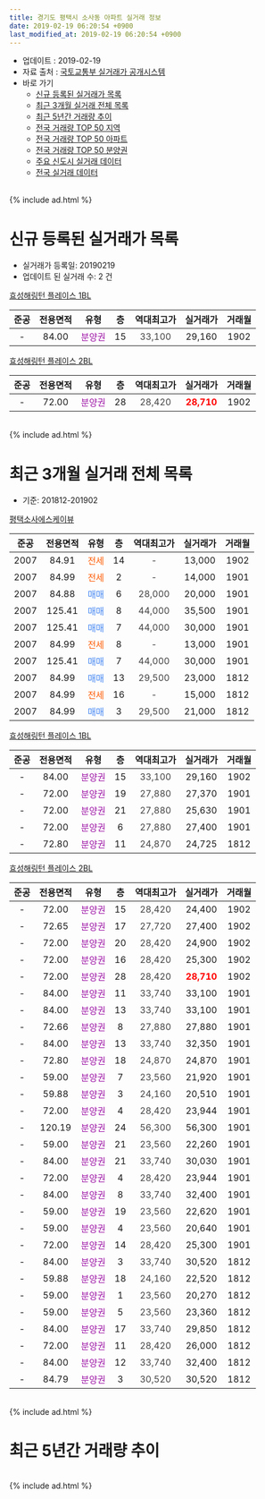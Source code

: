 ```yaml
---
title: 경기도 평택시 소사동 아파트 실거래 정보
date: 2019-02-19 06:20:54 +0900
last_modified_at: 2019-02-19 06:20:54 +0900
---
```


* 업데이트 : 2019-02-19
* 자료 출처 : [국토교통부 실거래가 공개시스템](http://rt.molit.go.kr)
* 바로 가기
    * [신규 등록된 실거래가 목록](#신규-등록된-실거래가-목록)
    * [최근 3개월 실거래 전체 목록](#최근-3개월-실거래-전체-목록)
    * [최근 5년간 거래량 추이](#최근-5년간-거래량-추이)
    * [전국 거래량 TOP 50 지역](https://ayogom.github.io/apt-trade-info/최근-3개월-전국에서-가장-거래가-많이-발생한-지역)
    * [전국 거래량 TOP 50 아파트](https://ayogom.github.io/apt-trade-info/최근-3개월-전국에서-가장-거래가-많이-발생한-아파트)
    * [전국 거래량 TOP 50 분양권](https://ayogom.github.io/apt-trade-info/최근-3개월-전국에서-가장-거래가-많이-발생한-분양권)
    * [주요 신도시 실거래 데이터](https://ayogom.github.io/apt-trade-info/주요-신도시)
    * [전국 실거래 데이터](https://ayogom.github.io/apt-trade-info/전국)
<br>
{% include ad.html %}
<br>

# 신규 등록된 실거래가 목록
* 실거래가 등록일: 20190219
* 업데이트 된 실거래 수: 2 건


[효성해링턴 플레이스 1BL](https://search.naver.com/search.naver?query=%EA%B2%BD%EA%B8%B0%EB%8F%84+%ED%8F%89%ED%83%9D%EC%8B%9C+%EC%86%8C%EC%82%AC%EB%8F%99+%ED%9A%A8%EC%84%B1%ED%95%B4%EB%A7%81%ED%84%B4+%ED%94%8C%EB%A0%88%EC%9D%B4%EC%8A%A4+1BL)

|준공|전용면적|유형|층|역대최고가|실거래가|거래월|
|:---:|:---:|:---:|:---:|:---:|:---:|:---:|
|-|84.00|<span style="color:#9C11A5">분양권</span>|15|<span style="color:#444444">33,100</span>|29,160|1902|

[효성해링턴 플레이스 2BL](https://search.naver.com/search.naver?query=%EA%B2%BD%EA%B8%B0%EB%8F%84+%ED%8F%89%ED%83%9D%EC%8B%9C+%EC%86%8C%EC%82%AC%EB%8F%99+%ED%9A%A8%EC%84%B1%ED%95%B4%EB%A7%81%ED%84%B4+%ED%94%8C%EB%A0%88%EC%9D%B4%EC%8A%A4+2BL)

|준공|전용면적|유형|층|역대최고가|실거래가|거래월|
|:---:|:---:|:---:|:---:|:---:|:---:|:---:|
|-|72.00|<span style="color:#9C11A5">분양권</span>|28|<span style="color:#444444">28,420</span>|<b><span style="color:#ff0000">28,710</span></b>|1902|


<br>
{% include ad.html %}
<br>

# 최근 3개월 실거래 전체 목록
* 기준: 201812-201902


[평택소사에스케이뷰](https://search.naver.com/search.naver?query=%EA%B2%BD%EA%B8%B0%EB%8F%84+%ED%8F%89%ED%83%9D%EC%8B%9C+%EC%86%8C%EC%82%AC%EB%8F%99+%ED%8F%89%ED%83%9D%EC%86%8C%EC%82%AC%EC%97%90%EC%8A%A4%EC%BC%80%EC%9D%B4%EB%B7%B0)

|준공|전용면적|유형|층|역대최고가|실거래가|거래월|
|:---:|:---:|:---:|:---:|:---:|:---:|:---:|
|2007|84.91|<span style="color:#ff5a00">전세</span>|14|<span style="color:#444444">-</span>|13,000|1902|
|2007|84.99|<span style="color:#ff5a00">전세</span>|2|<span style="color:#444444">-</span>|14,000|1901|
|2007|84.88|<span style="color:#4285f3">매매</span>|6|<span style="color:#444444">28,000</span>|20,000|1901|
|2007|125.41|<span style="color:#4285f3">매매</span>|8|<span style="color:#444444">44,000</span>|35,500|1901|
|2007|125.41|<span style="color:#4285f3">매매</span>|7|<span style="color:#444444">44,000</span>|30,000|1901|
|2007|84.99|<span style="color:#ff5a00">전세</span>|8|<span style="color:#444444">-</span>|13,000|1901|
|2007|125.41|<span style="color:#4285f3">매매</span>|7|<span style="color:#444444">44,000</span>|30,000|1901|
|2007|84.99|<span style="color:#4285f3">매매</span>|13|<span style="color:#444444">29,500</span>|23,000|1812|
|2007|84.99|<span style="color:#ff5a00">전세</span>|16|<span style="color:#444444">-</span>|15,000|1812|
|2007|84.99|<span style="color:#4285f3">매매</span>|3|<span style="color:#444444">29,500</span>|21,000|1812|

[효성해링턴 플레이스 1BL](https://search.naver.com/search.naver?query=%EA%B2%BD%EA%B8%B0%EB%8F%84+%ED%8F%89%ED%83%9D%EC%8B%9C+%EC%86%8C%EC%82%AC%EB%8F%99+%ED%9A%A8%EC%84%B1%ED%95%B4%EB%A7%81%ED%84%B4+%ED%94%8C%EB%A0%88%EC%9D%B4%EC%8A%A4+1BL)

|준공|전용면적|유형|층|역대최고가|실거래가|거래월|
|:---:|:---:|:---:|:---:|:---:|:---:|:---:|
|-|84.00|<span style="color:#9C11A5">분양권</span>|15|<span style="color:#444444">33,100</span>|29,160|1902|
|-|72.00|<span style="color:#9C11A5">분양권</span>|19|<span style="color:#444444">27,880</span>|27,370|1901|
|-|72.00|<span style="color:#9C11A5">분양권</span>|21|<span style="color:#444444">27,880</span>|25,630|1901|
|-|72.00|<span style="color:#9C11A5">분양권</span>|6|<span style="color:#444444">27,880</span>|27,400|1901|
|-|72.80|<span style="color:#9C11A5">분양권</span>|11|<span style="color:#444444">24,870</span>|24,725|1812|

[효성해링턴 플레이스 2BL](https://search.naver.com/search.naver?query=%EA%B2%BD%EA%B8%B0%EB%8F%84+%ED%8F%89%ED%83%9D%EC%8B%9C+%EC%86%8C%EC%82%AC%EB%8F%99+%ED%9A%A8%EC%84%B1%ED%95%B4%EB%A7%81%ED%84%B4+%ED%94%8C%EB%A0%88%EC%9D%B4%EC%8A%A4+2BL)

|준공|전용면적|유형|층|역대최고가|실거래가|거래월|
|:---:|:---:|:---:|:---:|:---:|:---:|:---:|
|-|72.00|<span style="color:#9C11A5">분양권</span>|15|<span style="color:#444444">28,420</span>|24,400|1902|
|-|72.65|<span style="color:#9C11A5">분양권</span>|17|<span style="color:#444444">27,720</span>|27,400|1902|
|-|72.00|<span style="color:#9C11A5">분양권</span>|20|<span style="color:#444444">28,420</span>|24,900|1902|
|-|72.00|<span style="color:#9C11A5">분양권</span>|16|<span style="color:#444444">28,420</span>|25,300|1902|
|-|72.00|<span style="color:#9C11A5">분양권</span>|28|<span style="color:#444444">28,420</span>|<b><span style="color:#ff0000">28,710</span></b>|1902|
|-|84.00|<span style="color:#9C11A5">분양권</span>|11|<span style="color:#444444">33,740</span>|33,100|1901|
|-|84.00|<span style="color:#9C11A5">분양권</span>|13|<span style="color:#444444">33,740</span>|33,100|1901|
|-|72.66|<span style="color:#9C11A5">분양권</span>|8|<span style="color:#444444">27,880</span>|27,880|1901|
|-|84.00|<span style="color:#9C11A5">분양권</span>|13|<span style="color:#444444">33,740</span>|32,350|1901|
|-|72.80|<span style="color:#9C11A5">분양권</span>|18|<span style="color:#444444">24,870</span>|24,870|1901|
|-|59.00|<span style="color:#9C11A5">분양권</span>|7|<span style="color:#444444">23,560</span>|21,920|1901|
|-|59.88|<span style="color:#9C11A5">분양권</span>|3|<span style="color:#444444">24,160</span>|20,510|1901|
|-|72.00|<span style="color:#9C11A5">분양권</span>|4|<span style="color:#444444">28,420</span>|23,944|1901|
|-|120.19|<span style="color:#9C11A5">분양권</span>|24|<span style="color:#444444">56,300</span>|56,300|1901|
|-|59.00|<span style="color:#9C11A5">분양권</span>|21|<span style="color:#444444">23,560</span>|22,260|1901|
|-|84.00|<span style="color:#9C11A5">분양권</span>|21|<span style="color:#444444">33,740</span>|30,030|1901|
|-|72.00|<span style="color:#9C11A5">분양권</span>|4|<span style="color:#444444">28,420</span>|23,944|1901|
|-|84.00|<span style="color:#9C11A5">분양권</span>|8|<span style="color:#444444">33,740</span>|32,400|1901|
|-|59.00|<span style="color:#9C11A5">분양권</span>|19|<span style="color:#444444">23,560</span>|22,620|1901|
|-|59.00|<span style="color:#9C11A5">분양권</span>|4|<span style="color:#444444">23,560</span>|20,640|1901|
|-|72.00|<span style="color:#9C11A5">분양권</span>|14|<span style="color:#444444">28,420</span>|25,300|1901|
|-|84.00|<span style="color:#9C11A5">분양권</span>|3|<span style="color:#444444">33,740</span>|30,520|1812|
|-|59.88|<span style="color:#9C11A5">분양권</span>|18|<span style="color:#444444">24,160</span>|22,520|1812|
|-|59.00|<span style="color:#9C11A5">분양권</span>|1|<span style="color:#444444">23,560</span>|20,270|1812|
|-|59.00|<span style="color:#9C11A5">분양권</span>|5|<span style="color:#444444">23,560</span>|23,360|1812|
|-|84.00|<span style="color:#9C11A5">분양권</span>|17|<span style="color:#444444">33,740</span>|29,850|1812|
|-|72.00|<span style="color:#9C11A5">분양권</span>|11|<span style="color:#444444">28,420</span>|26,000|1812|
|-|84.00|<span style="color:#9C11A5">분양권</span>|12|<span style="color:#444444">33,740</span>|32,400|1812|
|-|84.79|<span style="color:#9C11A5">분양권</span>|3|<span style="color:#444444">30,520</span>|30,520|1812|


<br>
{% include ad.html %}
<br>

# 최근 5년간 거래량 추이


<div style="width:100%;">
    <canvas id="deal_progress" height="200"></canvas>
</div>

<script>
new Chart(document.getElementById("deal_progress"), {
    type: 'line',
    data: {
        labels: ['201402','201403','201404','201405','201406','201407','201408','201409','201410','201411','201412','201501','201502','201503','201504','201505','201506','201507','201508','201509','201510','201511','201512','201601','201602','201603','201604','201605','201606','201607','201608','201609','201610','201611','201612','201701','201702','201703','201704','201705','201706','201707','201708','201709','201710','201711','201712','201801','201802','201803','201804','201805','201806','201807','201808','201809','201810','201811','201812','201901','201902'],
        datasets: [{
            label: '매매',
            pointRadius: 1,
            data: [6, 4, 2, 2, 2, 3, 8, 2, 2, 3, 2, 4, 5, 5, 3, 3, 3, 7, 6, 1, 3, 1, 4, 1, 3, 3, 4, 2, 2, 3, 1, 5, 1, 0, 1, 1, 0, 3, 2, 0, 0, 3, 2, 1, 1, 2, 1, 17, 15, 7, 26, 14, 7, 9, 13, 13, 12, 7, 11, 23, 6],
            borderColor: "rgba(255, 201, 14, 1)",
            backgroundColor: "rgba(255, 201, 14, 0.5)",
            fill: false,
            lineTension: 0
        },{
            label: '전월세',
            pointRadius: 1,
            data: [5, 2, 0, 1, 5, 0, 2, 4, 2, 1, 3, 3, 1, 4, 1, 3, 3, 2, 0, 2, 3, 0, 2, 2, 4, 5, 1, 1, 1, 0, 2, 2, 2, 3, 3, 0, 4, 3, 2, 0, 0, 0, 2, 1, 0, 3, 0, 1, 0, 2, 2, 5, 6, 6, 3, 3, 4, 3, 1, 2, 1],
            borderColor: "rgba(0, 141, 185, 1)",
            backgroundColor: "rgba(0, 141, 185, 0.5)",
            fill: false,
            lineTension: 0
        }
        ]
    },
    options: {
        responsive: true,
        title: {
            display: false
        },
        tooltips: {
            mode: 'index',
            intersect: false
        },
        hover: {
            mode: 'nearest',
            intersect: true
        },
        scales: {
            xAxes: [{
                display: true,
                scaleLabel: {
                    display: true,
                    labelString: '년/월'
                }
            }],
            yAxes: [{
                display: true,
                ticks: {
                    suggestedMin: 0,
                },
                scaleLabel: {
                    display: true,
                    labelString: '실거래 수'
                }
            }]
        }
    }
});

</script>


<br>
{% include ad.html %}
<br>

